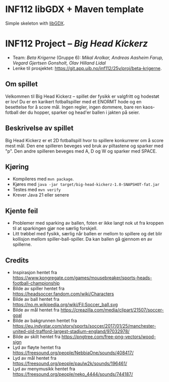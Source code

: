 # INF112 libGDX + Maven template 
Simple skeleton with [libGDX](https://libgdx.com/). 

# INF112 Project – *Big Head Kickerz*

* Team: *Beta Krigerne* (Gruppe 6): *Mikal Arolkar, Andreas Aasheim Farup, Vegard Gjertsen Gonsholt, Olav Hilland Lidal*
* Lenke til prosjektet: https://git.app.uib.no/inf112/25v/proj/beta-krigerne.

## Om spillet
Velkommen til Big Head Kickerz – spillet der fysikk er valgfritt og hodestøt er lov! 
Du er en karikert fotballspiller med et ENORMT hode og en besettelse for å score mål. 
Ingen regler, ingen dommere, bare ren kaos-fotball der du hopper, sparker og head'er ballen
i jakten på seier.

## Beskrivelse av spillet
Big Head Kickerz er et 2D fotballspill hvor to spillere konkurrerer om å score mest mål.
Den ene spilleren beveges ved bruk av piltastene og sparker med "p". Den andre spilleren beveges med
A, D og W og sparker med SPACE. 

## Kjøring
* Kompileres med `mvn package`.
* Kjøres med `java -jar target/big-head-kickerz-1.0-SNAPSHOT-fat.jar`
* Testes med `mvn verify`
* Krever Java 21 eller senere

## Kjente feil
- Problemer med sparking av ballen, foten er ikke langt nok ut fra kroppen til at sparkingen gjør noe særlig forskjell.
- Litt trøbbel med fysikk, særlig når ballen er mellom to spillere og det blir kollisjon mellom spiller-ball-spiller. Da kan ballen gå gjennom en av spillerne.

## Credits
- Inspirasjon hentet fra https://www.kongregate.com/games/mousebreaker/sports-heads-football-championship
- Bilde av spiller hentet fra https://headsoccer.fandom.com/wiki/Characters
- Bilde av ball hentet fra https://no.m.wikipedia.org/wiki/Fil:Soccer_ball.svg
- Bilde av mål hentet fra https://creazilla.com/media/clipart/21507/soccer-goal
- Bilde av bakgrunnen hentet fra https://eu.indystar.com/story/sports/soccer/2017/01/25/manchester-united-old-trafford-largest-stadium-england/97032978/
- Bilde av skilt hentet fra https://pngtree.com/free-png-vectors/wood-sign
- Lyd av fløyte hentet fra https://freesound.org/people/NebbiaOne/sounds/408417/
- Lyd av mål hentet fra https://freesound.org/people/paulw2k/sounds/196461/
- Lyd av menymusikk hentet fra https://freesound.org/people/neko_4444/sounds/744187/

